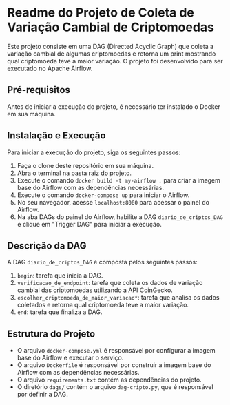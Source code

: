 # Readme do Projeto de Coleta de Variação Cambial de Criptomoedas

Este projeto consiste em uma DAG (Directed Acyclic Graph) que coleta a variação cambial de algumas criptomoedas e retorna um print mostrando qual criptomoeda teve a maior variação. O projeto foi desenvolvido para ser executado no Apache Airflow.

## Pré-requisitos

Antes de iniciar a execução do projeto, é necessário ter instalado o Docker em sua máquina. 

## Instalação e Execução

Para iniciar a execução do projeto, siga os seguintes passos:

1. Faça o clone deste repositório em sua máquina.
2. Abra o terminal na pasta raiz do projeto.
3. Execute o comando `docker build -t my-airflow .` para criar a imagem base do Airflow com as dependências necessárias.
4. Execute o comando `docker-compose up` para iniciar o Airflow.
5. No seu navegador, acesse `localhost:8080` para acessar o painel do Airflow.
7. Na aba DAGs do painel do Airflow, habilite a DAG `diario_de_criptos_DAG` e clique em "Trigger DAG" para iniciar a execução.

## Descrição da DAG

A DAG `diario_de_criptos_DAG` é composta pelos seguintes passos:

1. `begin`: tarefa que inicia a DAG.
2. `verificacao_de_endpoint`: tarefa que coleta os dados de variação cambial das criptomoedas utilizando a API CoinGecko.
3. `escolher_criptomoeda_de_maior_variacao*`: tarefa que analisa os dados coletados e retorna qual criptomoeda teve a maior variação.
4. `end`: tarefa que finaliza a DAG.

## Estrutura do Projeto

- O arquivo `docker-compose.yml` é responsável por configurar a imagem base do Airflow e executar o serviço.
- O arquivo `Dockerfile` é responsável por construir a imagem base do Airflow com as dependências necessárias.
- O arquivo `requirements.txt` contém as dependências do projeto.
- O diretório `dags/` contém o arquivo `dag-cripto.py`, que é responsável por definir a DAG.

